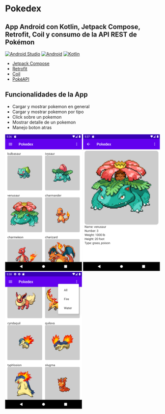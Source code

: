 # Pokedex
## App Android con Kotlin, Jetpack Compose, Retrofit, Coil y consumo de la API REST de Pokémon

[![Android Studio](https://img.shields.io/badge/Android_Studio-2022.1.1-blue.svg?longCache=true&style=popout-square)](https://developer.android.com/studio)
[![Android](https://img.shields.io/badge/Android-13-green.svg?longCache=true&style=popout-square)](https://www.android.com)
[![Kotlin](https://img.shields.io/badge/Kotlin-1.6-blueviolet?longCache=true&style=popout-square)](https://kotlinlang.org)


* [Jetpack Compose](https://developer.android.com/jetpack/compose)
* [Retrofit](https://github.com/square/retrofit)
* [Coil](https://coil-kt.github.io/coil)
* [PokéAPI](https://pokeapi.co)

## Funcionalidades de la App
* Cargar y mostrar pokemon en general
* Cargar y mostrar pokemon por tipo
* Click sobre un pokemon
* Mostrar detalle de un pokemon
* Manejo boton atras

<p float="center">
  <img src="screenshots/cap1.png" width="250" />
  <img src="screenshots/cap2.png" width="250" />
  <img src="screenshots/cap3.png" width="250" />
</p>
   
